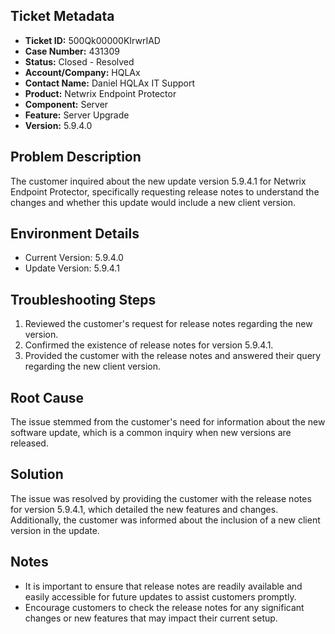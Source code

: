 ## Ticket Metadata
- **Ticket ID:** 500Qk00000KIrwrIAD
- **Case Number:** 431309
- **Status:** Closed - Resolved
- **Account/Company:** HQLAx
- **Contact Name:** Daniel HQLAx IT Support
- **Product:** Netwrix Endpoint Protector
- **Component:** Server
- **Feature:** Server Upgrade
- **Version:** 5.9.4.0

## Problem Description
The customer inquired about the new update version 5.9.4.1 for Netwrix Endpoint Protector, specifically requesting release notes to understand the changes and whether this update would include a new client version.

## Environment Details
- Current Version: 5.9.4.0
- Update Version: 5.9.4.1

## Troubleshooting Steps
1. Reviewed the customer's request for release notes regarding the new version.
2. Confirmed the existence of release notes for version 5.9.4.1.
3. Provided the customer with the release notes and answered their query regarding the new client version.

## Root Cause
The issue stemmed from the customer's need for information about the new software update, which is a common inquiry when new versions are released.

## Solution
The issue was resolved by providing the customer with the release notes for version 5.9.4.1, which detailed the new features and changes. Additionally, the customer was informed about the inclusion of a new client version in the update.

## Notes
- It is important to ensure that release notes are readily available and easily accessible for future updates to assist customers promptly.
- Encourage customers to check the release notes for any significant changes or new features that may impact their current setup.